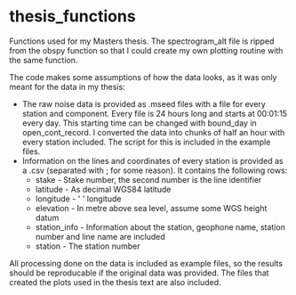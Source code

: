 # thesis_functions
Functions used for my Masters thesis. The spectrogram_alt file is ripped from the obspy function so that I could create my own plotting routine with the same function.

The code makes some assumptions of how the data looks, as it was only meant for the data in my thesis:
- The raw noise data is provided as .mseed files with a file for every station and component. Every file is 24 hours long and starts at 00:01:15 every day. This starting time can be changed with bound_day in open_cont_record. I converted the data into chunks of half an hour with every station included. The script for this is included in the example files. 
- Information on the lines and coordinates of every station is provided as a .csv (separated with ; for some reason). It contains the following rows:
  * stake - Stake number, the second number is the line identifier
  * latitude - As decimal WGS84 latitude
  * longitude - '             ' longitude
  * elevation - In metre above sea level, assume some WGS height datum
  * station_info - Information about the station, geophone name, station number and line name are included
  * station - The station number

All processing done on the data is included as example files, so the results should be reproducable if the original data was provided. The files that created the plots used in the thesis text are also included.
